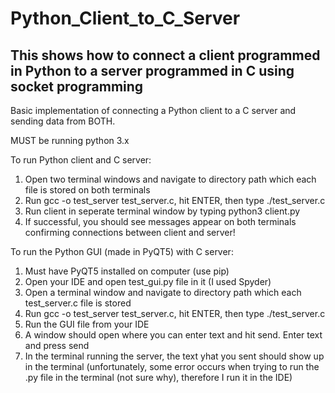 # Python_Client_to_C_Server
This shows how to connect a client programmed in Python to a server programmed in C
using socket programming
------------------------------------------------------------------------------------
Basic implementation of connecting a Python client to a C server and 
sending data from BOTH. 

MUST be running python 3.x

To run Python client and C server:
  1) Open two terminal windows and navigate to directory path which each file is stored on both terminals
  2) Run gcc -o test_server test_server.c, hit ENTER, then type ./test_server.c
  3) Run client in seperate terminal window by typing python3 client.py
  4) If successful, you should see messages appear on both terminals confirming connections between client and server!
  
To run the Python GUI (made in PyQT5) with C server:
  1) Must have PyQT5 installed on computer (use pip)
  2) Open your IDE and open test_gui.py file in it (I used Spyder)
  3) Open a terminal window and navigate to directory path which each test_server.c file is stored
  4) Run gcc -o test_server test_server.c, hit ENTER, then type ./test_server.c
  5) Run the GUI file from your IDE
  6) A window should open where you can enter text and hit send. Enter text and press send
  7) In the terminal running the server, the text yhat you sent should show up in the terminal
  (unfortunately, some error occurs when trying to run the .py file in the terminal (not sure why), therefore I run it in the IDE)
